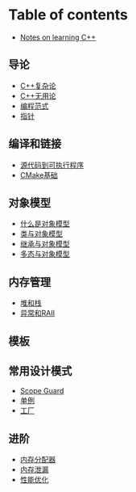 # Table of contents

* [Notes on learning C++](README.md)

## 导论

* [C++复杂论](basic/why_difficult.md)
* [C++无用论](basic/why_cpp.md)
* [编程范式](basic/paradigm.md)
* [指针](basic/pointer.md)

## 编译和链接

* [源代码到可执行程序](compile_link/cpp_to_exe.md)
* [CMake基础](compile_link/cmake_cookbook.md)

## 对象模型

* [什么是对象模型](model/model.md)
* [类与对象模型](model/encapsulation.md)
* [继承与对象模型](model/inheritance.md)
* [多态与对象模型]()

## 内存管理

* [堆和栈](memory/unk.md)
* [异常和RAII](memory/exception_raii.md)

## 模板

## 常用设计模式

* [Scope Guard]()
* [单例]()
* [工厂]()

## 进阶

* [内存分配器]()
* [内存泄漏]()
* [性能优化]()